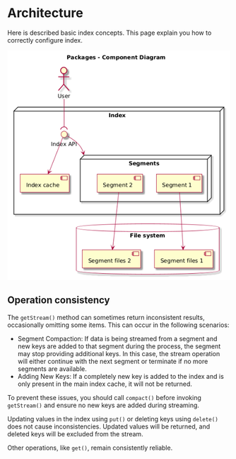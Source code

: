 # Architecture

Here is described basic index concepts. This page explain you how to correctly configure index.

![basic index architecture](./images/architecture.png)

## Operation consistency

The `getStream()` method can sometimes return inconsistent results, occasionally omitting some items. This can occur in the following scenarios:

* Segment Compaction: If data is being streamed from a segment and new keys are added to that segment during the process, the segment may stop providing additional keys. In this case, the stream operation will either continue with the next segment or terminate if no more segments are available.
* Adding New Keys: If a completely new key is added to the index and is only present in the main index cache, it will not be returned.

To prevent these issues, you should call `compact()` before invoking `getStream()` and ensure no new keys are added during streaming.

Updating values in the index using `put()` or deleting keys using `delete()` does not cause inconsistencies. Updated values will be returned, and deleted keys will be excluded from the stream.

Other operations, like `get()`, remain consistently reliable.